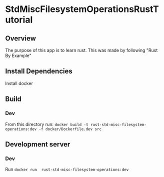 # StdMiscFilesystemOperationsRustTutorial

## Overview
The purpose of this app is to learn rust. This was made by following "Rust By Example"

## Install Dependencies
Install docker

## Build
### Dev
From this directory run: `docker build -t rust-std-misc-filesystem-operations:dev -f docker/Dockerfile.dev src`

## Development server
### Dev
Run `docker run  rust-std-misc-filesystem-operations:dev`